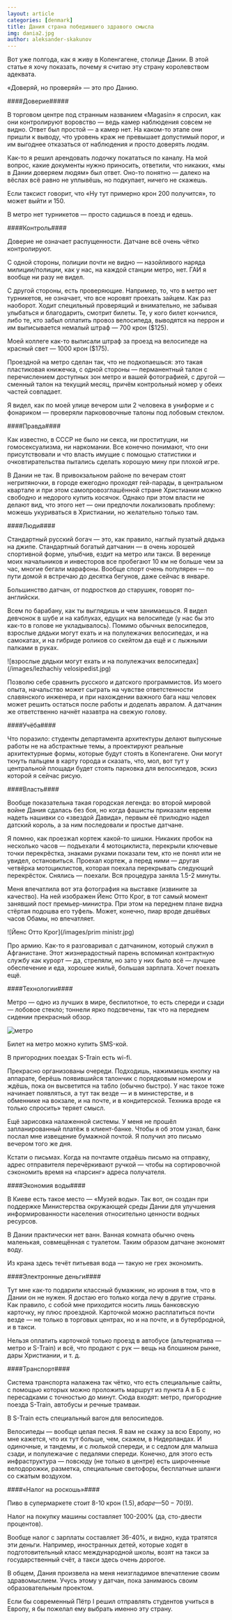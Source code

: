 ```yaml
---
layout: article
categories: [denmark]
title: Дания страна победившего здравого смысла
img: dania2.jpg
author: aleksander-skakunov
---
```

Вот уже полгода, как я живу в Копенгагене, столице Дании. В этой статье я хочу показать, почему я считаю эту страну 
королевством адеквата. 

«Доверяй, но проверяй» — это про Данию.


####Доверие#####

В торговом центре под странным названием «Magasin» я спросил, как они контролируют воровство — ведь камер наблюдения совсем
не видно. Ответ был простой — а камер нет. На каком-то этапе они пришли к выводу, что уровень краж не превышает допустимый 
порог, и им выгоднее отказаться от наблюдения и просто доверять людям. 

Как-то я решил арендовать лодочку покататься по каналу. На мой вопрос, какие документы нужно приносить, ответили, что 
никаких, «мы в Дании доверяем людям» был ответ. Оно-то понятно — далеко на вёслах всё равно не уплывёшь, но подкупает, ничего
не скажешь.

Если таксист говорит, что «Ну тут примерно крон 200 получится», то может выйти и 150.

В метро нет турникетов — просто садишься в поезд и едешь.


####Контроль####

Доверие не означает распущенности. Датчане всё очень чётко контролируют. 

С одной стороны, полиции почти не видно — назойливого наряда милиции/полиции, как у нас, на каждой станции метро, нет. ГАИ я
вообще ни разу не видел.

С другой стороны, есть проверяющие. Например, то, что в метро нет турникетов, не означает, что все норовят проехать зайцем. 
Как раз наоборот. Ходит специльный проверящий и внимательно, не забывая улыбаться и благодарить, смотрит билеты. Те, у кого
билет кончился, либо те, кто забыл оплатить провоз велосипеда, выводятся на перрон и им выписывается немалый штраф — 700 крон
($125).

Моей коллеге как-то выписали штраф за проезд на велосипеде на красный свет — 1000 крон ($175).

Проездной на метро сделан так, что не подкопаешься: это такая пластиковая книжечка, с одной стороны — перманентный талон с 
перечислением доступных зон метро и вашей фотографией, с другой — сменный талон на текущий месяц, причём контрольный номер у
обеих частей совпадает.

Я видел, как по моей улице вечером шли 2 человека в униформе и с фонариком — проверяли паркововочные талоны под лобовым 
стеклом.


####Правда####

Как известно, в СССР не было ни секса, ни проституции, ни гомосексуализма, ни наркомании. Все конечно понимают, что они 
присутствовали и что власть имущие с помощью статистики и очковтирательства пытались сделать хорошую мину при плохой игре.

В Дании не так. В привокзальном районе по вечерам стоят негритяночки, в городе ежегодно проходят гей-парады, в центральном 
квартале и при этом самопровозглашённой стране Христиании можно свободно и недорого купить косячок. Однако при этом власти не
делают вид, что этого нет — они предпочли локализовать проблему: можешь укуриваться в Христиании, но желательно только там.


####Люди####

Стандартный русский богач — это, как правило, наглый пузатый дядька на джипе. Стандартный богатый датчанин — в очень хорошей 
спортивной форме, улыбчив, ездит на метро или такси. В веренице моих начальников и инвесторов все пробегают 10 км не больше 
чем за час, многие бегали марафоны. Вообще спорт очень популярен — по пути домой я встречаю до десятка бегунов, даже сейчас в 
январе.

Большинство датчан, от подростков до старушек, говорят по-английски.

Всем по барабану, как ты выглядишь и чем занимаешься. Я видел девчонок в шубе и на каблуках, едущих на велосипеде (у нас бы 
это как-то в голове не укладывалось). Помимо обычных велосипедов, взрослые дядьки могут ехать и на полулежачих велосипедах, и
на самокатах, и на гибриде роликов со скейтом да ещё и с лыжными палками в руках.

![взрослые дядьки могут ехать и на полулежачих велосипедах](/images/lezhachiy velosipedist.jpg)

Позволю себе сравнить русского и датского программистов. Из моего опыта, начальство может сыграть на чувстве ответстенности
славянского инженера, и при нахождении важного бага наш человек может решить остаться после работы и доделать авралом. А
датчанин же ответственно начнёт назавтра на свежую голову.

####Учёба####

Что поразило: студенты департамента архитектуры делают выпускные работы не на абстрактные темы, а проектируют реальные 
архитектурные формы, которые будут стоять в Копенгагене. Они могут ткнуть пальцем в карту города и сказать, что, мол, вот 
тут у центральной площади будет стоять парковка для велосипедов, эскиз которой я сейчас рисую.

####Власть####

Вообще показательна такая городская легенда: во второй мировой войне Дания сдалась без боя, но когда фашисты приказали евреям
надеть нашивки со «звездой Давида», первым её прилюдно надел датский король, а за ним последовали и простые датчане.

Я помню, как проезжал кортеж какой-то шишки. Никаких пробок на несколько часов — подъехали 4 мотоциклиста, перекрыли ключевые
точки перекрёстка, знаками руками показали тем, кто не понял или не увидел, остановиться. Проехал кортеж, а перед ними — 
другая четвёрка мотоциклистов, которая поехала перекрывать следующий перекрёсток. Снялись — поехали. Вся процедура заняла 
1.5-2 минуты.

Меня впечатлила вот эта фотография на выставке (извините за качество). На ней изображен Йенс Отто Крог, в тот самый момент 
занявший пост премьер-министра. При этом на переднем плане видна стёртая подошва его туфель. Может, конечно, пиар вроде 
дешёвых часов Обамы, но впечатляет.

![Йенс Отто Крог](/images/prim ministr.jpg)

Про армию. Как-то я разговаривал с датчанином, который служил в Афганистане. Этот жизнерадостный парень вспоминал контрактную
службу как курорт — да, стреляли, но зато у них было всё — лучшее обеспечение и еда, хорошее жильё, большая зарплата. Хочет 
поехать ещё.


####Технологии####

Метро — одно из лучших в мире, беспилотное, то есть спереди и сзади — лобовое стекло; тоннели ярко подсвечены, так что на 
переднем сидении прекрасный обзор.

![метро](/images/metro2.jpg)

Билет на метро можно купить SMS-кой.

В пригородних поездах S-Train есть wi-fi.

Прекрасно организованы очереди. Подходишь, нажимаешь кнопку на аппарате, берёшь появившийся талончик с порядковым номером и 
ждёшь, пока он высветится на табло (обычно быстро). У нас такое тоже начинает появляться, а тут так везде — и в министерстве,
и в обменнике на вокзале, и на почте, и в кондитерской. Техника вроде «я только спросить» теряет смысл.

Ещё зарисовка налаженной системы. У меня не прошёл запланированный платёж в клиент-банке. Чтобы я об этом узнал, банк послал
мне извещение бумажной почтой. Я получил это письмо вечером того же дня.

Кстати о письмах. Когда на почтамте отдаёшь письмо на отправку, адрес отправителя перечёркивают ручкой — чтобы на сортировочной сэкономить время на «парсинг» адреса получателя.


####Экономия воды####

В Киеве есть такое место — «Музей воды». Так вот, он создан при поддержке Министерства окружающей среды Дании для улучшения 
информированности населения относительно ценности водных ресурсов.

В Дании практически нет ванн. Ванная комната обычно очень маленькая, совмещённая с туалетом. Таким образом датчане экономят 
воду.

Из крана здесь течёт питьевая вода — такую не грех экономить.


####Электронные деньги####

Тут мне как-то подарили классный бумажник, но ирония в том, что в Дании он не нужен. Я достаю его только когда лечу в другие 
страны. Как правило, с собой мне приходится носить лишь банковскую карточку, ну плюс проездной. Карточкой можно расплатиться 
почти везде — не только в торговых центрах, но и на почте, и в бутербродной, и в такси.

Нельзя оплатить карточкой только проезд в автобусе (альтернатива — метро и S-Train) и всё, что продают с рук — вещь на 
блошином рынке, дары Христиании, и т. д.


####Транспорт####

Система транспорта налажена так чётко, что есть специальные сайты, с помощью которых можно проложить маршрут из пункта 
А в Б с пересадками с точностью до минут. Сюда входят: метро, пригородние поезда S-Train, автобусы и речные трамваи.

В S-Train есть специальный вагон для велосипедов.

Велосипеды — вообще целая песня. Я вам не скажу за всю Европу, но мне кажется, что их тут больше, чем, скажем, в Нидерландах.
И одиночные, и тандемы, и с люлькой спереди, и с седлом для малыша сзади, и полулежачие с педалями спереди. Конечно, для этого 
есть инфраструктура — повсюду (не только в центре) есть широченные велодорожки, разметка, специальные светофоры, бесплатные 
шланги со сжатым воздухом.


####«Налог на роскошь»####

Пиво в супермаркете стоит 8-10 крон ($1.5), в баре — 50-70 ($9).

Налог на покупку машины составляет 100-200% (да, сто-двести процентов).

Вообще налог с зарплаты составляет 36-40%, и видно, куда тратятся эти деньги. Например, иностранных детей, которые ходят в 
подготовительный класс международной школы, возят на такси за государственный счёт, а такси здесь очень дорогое.

В общем, Дания произвела на меня неизгладимое впечатление своим здравомыслием. Учусь этому у датчан, пока занимаюсь своим 
образовательным проектом.

Если бы современный Пётр I решил отправлять студентов учиться в Европу, я бы пожелал ему выбрать именно эту страну.
